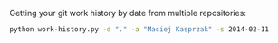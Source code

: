 Getting your git work history by date from multiple repositories:

```bash
python work-history.py -d "." -a "Maciej Kasprzak" -s 2014-02-11

```
